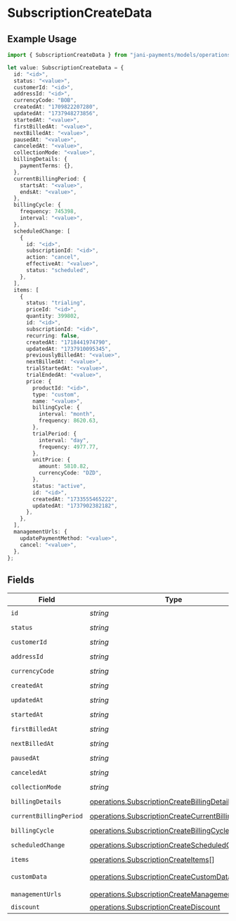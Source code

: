 # SubscriptionCreateData

## Example Usage

```typescript
import { SubscriptionCreateData } from "jani-payments/models/operations";

let value: SubscriptionCreateData = {
  id: "<id>",
  status: "<value>",
  customerId: "<id>",
  addressId: "<id>",
  currencyCode: "BOB",
  createdAt: "1709822207280",
  updatedAt: "1737948273856",
  startedAt: "<value>",
  firstBilledAt: "<value>",
  nextBilledAt: "<value>",
  pausedAt: "<value>",
  canceledAt: "<value>",
  collectionMode: "<value>",
  billingDetails: {
    paymentTerms: {},
  },
  currentBillingPeriod: {
    startsAt: "<value>",
    endsAt: "<value>",
  },
  billingCycle: {
    frequency: 745398,
    interval: "<value>",
  },
  scheduledChange: [
    {
      id: "<id>",
      subscriptionId: "<id>",
      action: "cancel",
      effectiveAt: "<value>",
      status: "scheduled",
    },
  ],
  items: [
    {
      status: "trialing",
      priceId: "<id>",
      quantity: 399802,
      id: "<id>",
      subscriptionId: "<id>",
      recurring: false,
      createdAt: "1718441974790",
      updatedAt: "1737910095345",
      previouslyBilledAt: "<value>",
      nextBilledAt: "<value>",
      trialStartedAt: "<value>",
      trialEndedAt: "<value>",
      price: {
        productId: "<id>",
        type: "custom",
        name: "<value>",
        billingCycle: {
          interval: "month",
          frequency: 8620.63,
        },
        trialPeriod: {
          interval: "day",
          frequency: 4977.77,
        },
        unitPrice: {
          amount: 5810.82,
          currencyCode: "DZD",
        },
        status: "active",
        id: "<id>",
        createdAt: "1733555465222",
        updatedAt: "1737902382182",
      },
    },
  ],
  managementUrls: {
    updatePaymentMethod: "<value>",
    cancel: "<value>",
  },
};
```

## Fields

| Field                                                                                                                  | Type                                                                                                                   | Required                                                                                                               | Description                                                                                                            |
| ---------------------------------------------------------------------------------------------------------------------- | ---------------------------------------------------------------------------------------------------------------------- | ---------------------------------------------------------------------------------------------------------------------- | ---------------------------------------------------------------------------------------------------------------------- |
| `id`                                                                                                                   | *string*                                                                                                               | :heavy_check_mark:                                                                                                     | N/A                                                                                                                    |
| `status`                                                                                                               | *string*                                                                                                               | :heavy_check_mark:                                                                                                     | N/A                                                                                                                    |
| `customerId`                                                                                                           | *string*                                                                                                               | :heavy_check_mark:                                                                                                     | N/A                                                                                                                    |
| `addressId`                                                                                                            | *string*                                                                                                               | :heavy_check_mark:                                                                                                     | N/A                                                                                                                    |
| `currencyCode`                                                                                                         | *string*                                                                                                               | :heavy_check_mark:                                                                                                     | N/A                                                                                                                    |
| `createdAt`                                                                                                            | *string*                                                                                                               | :heavy_check_mark:                                                                                                     | N/A                                                                                                                    |
| `updatedAt`                                                                                                            | *string*                                                                                                               | :heavy_check_mark:                                                                                                     | N/A                                                                                                                    |
| `startedAt`                                                                                                            | *string*                                                                                                               | :heavy_check_mark:                                                                                                     | N/A                                                                                                                    |
| `firstBilledAt`                                                                                                        | *string*                                                                                                               | :heavy_check_mark:                                                                                                     | N/A                                                                                                                    |
| `nextBilledAt`                                                                                                         | *string*                                                                                                               | :heavy_check_mark:                                                                                                     | N/A                                                                                                                    |
| `pausedAt`                                                                                                             | *string*                                                                                                               | :heavy_check_mark:                                                                                                     | N/A                                                                                                                    |
| `canceledAt`                                                                                                           | *string*                                                                                                               | :heavy_check_mark:                                                                                                     | N/A                                                                                                                    |
| `collectionMode`                                                                                                       | *string*                                                                                                               | :heavy_check_mark:                                                                                                     | N/A                                                                                                                    |
| `billingDetails`                                                                                                       | [operations.SubscriptionCreateBillingDetails](../../models/operations/subscriptioncreatebillingdetails.md)             | :heavy_check_mark:                                                                                                     | N/A                                                                                                                    |
| `currentBillingPeriod`                                                                                                 | [operations.SubscriptionCreateCurrentBillingPeriod](../../models/operations/subscriptioncreatecurrentbillingperiod.md) | :heavy_check_mark:                                                                                                     | N/A                                                                                                                    |
| `billingCycle`                                                                                                         | [operations.SubscriptionCreateBillingCycle](../../models/operations/subscriptioncreatebillingcycle.md)                 | :heavy_check_mark:                                                                                                     | N/A                                                                                                                    |
| `scheduledChange`                                                                                                      | [operations.SubscriptionCreateScheduledChange](../../models/operations/subscriptioncreatescheduledchange.md)[]         | :heavy_check_mark:                                                                                                     | N/A                                                                                                                    |
| `items`                                                                                                                | [operations.SubscriptionCreateItems](../../models/operations/subscriptioncreateitems.md)[]                             | :heavy_check_mark:                                                                                                     | N/A                                                                                                                    |
| `customData`                                                                                                           | [operations.SubscriptionCreateCustomData](../../models/operations/subscriptioncreatecustomdata.md)                     | :heavy_minus_sign:                                                                                                     | Any valid JSON value                                                                                                   |
| `managementUrls`                                                                                                       | [operations.SubscriptionCreateManagementUrls](../../models/operations/subscriptioncreatemanagementurls.md)             | :heavy_check_mark:                                                                                                     | N/A                                                                                                                    |
| `discount`                                                                                                             | [operations.SubscriptionCreateDiscount](../../models/operations/subscriptioncreatediscount.md)                         | :heavy_minus_sign:                                                                                                     | N/A                                                                                                                    |
